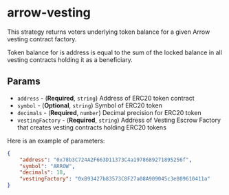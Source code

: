 # arrow-vesting

This strategy returns voters underlying token balance for a given Arrow vesting contract factory.

Token balance for is address is equal to the sum of the locked balance in all vesting contracts holding it
as a beneficiary.

## Params

- `address` - (**Required**, `string`) Address of ERC20 token contract
- `symbol` - (**Optional**, `string`) Symbol of ERC20 token
- `decimals` - (**Required**, `number`) Decimal precision for ERC20 token
- `vestingFactory` - (**Required**, `string`) Address of Vesting Escrow Factory that creates vesting contracts holding ERC20 tokens 

Here is an example of parameters:

```json
{
    "address": "0x78b3C724A2F663D11373C4a1978689271895256f",
    "symbol": "ARROW",
    "decimals": 18,
    "vestingFactory": "0xB93427b83573C8F27a08A909045c3e809610411a"
}
```
